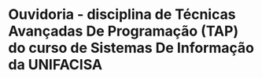 # Ouvidoria - disciplina de Técnicas Avançadas De Programação (TAP) do curso de Sistemas De Informação da UNIFACISA
